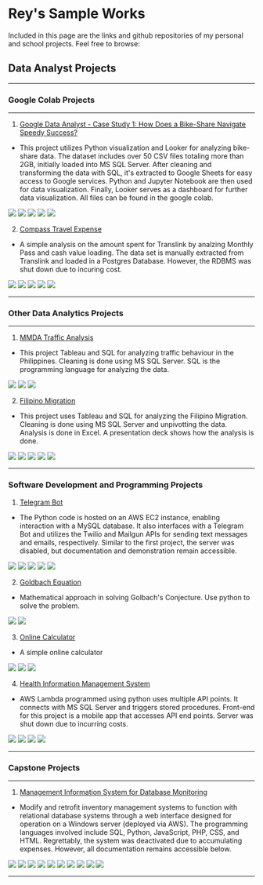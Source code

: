 # Rey's Sample Works

Included in this page are the links and github repositories of my personal and school projects.
Feel free to browse:

## Data Analyst Projects
---
### Google Colab Projects

***

1. [Google Data Analyst - Case Study 1: How Does a Bike-Share Navigate Speedy Success?](https://colab.research.google.com/drive/1SEMoFim_BMfPKq8fyGaW6xgIcSrSSUgb#scrollTo=DagP4WgtKWPE)

+ This project utilizes Python visualization and Looker for analyzing bike-share data. The dataset includes over 50 CSV files totaling more than 2GB,     initially loaded into MS SQL Server. After cleaning and transforming the data with SQL, it's extracted to Google Sheets for easy access to Google services. Python and Jupyter Notebook are then used for data visualization. Finally, Looker serves as a dashboard for further data visualization. All files can be found in the google colab.


<a><img src="https://img.shields.io/badge/MS%20SQL%20SERVER-FFDE59" /></a>
<a><img src="https://img.shields.io/badge/Python-545353" /></a>
<a><img src="https://img.shields.io/badge/SQL-D9AA1D" /></a>
<a><img src="https://img.shields.io/badge/Jupyter%20Notebook-7DDA58" /></a>
<a><img src="https://img.shields.io/badge/Google%20Looker%20Studio-01013C" /></a>
    
2. [Compass Travel Expense](https://colab.research.google.com/drive/1NdTEyaCMcY-cBJlOcmXoGG16lMLZ7jZ4#scrollTo=8TIQuM72gZ3j)

+ A simple analysis on the amount spent for Translink by analzing Monthly Pass and cash value loading. The data set is manually extracted from Translink and loaded in a Postgres Database. However, the RDBMS was shut down due to incuring cost.


<a><img src="https://img.shields.io/badge/Postgres%20SQL-032DFF" /></a>
<a><img src="https://img.shields.io/badge/Python-545353" /></a>
<a><img src="https://img.shields.io/badge/SQL-D9AA1D" /></a>
<a><img src="https://img.shields.io/badge/Jupyter%20Notebook-7DDA58" /></a>
<a><img src="https://img.shields.io/badge/Google%20Looker%20Studio-01013C" /></a>

---

### Other Data Analytics Projects

***
1. [MMDA Traffic Analysis](https://reytorremis.github.io/rey_sample_works/mmda_dash/)

+ This project Tableau and SQL for analyzing traffic behaviour in the Philippines. Cleaning is done using MS SQL Server. SQL is the programming language for analyzing the data.

<a><img src="https://img.shields.io/badge/MS%20SQL%20SERVER-FFDE59" /></a>
<a><img src="https://img.shields.io/badge/SQL-D9AA1D" /></a>
<a><img src="https://img.shields.io/badge/Tableau%20Public-05058E" /></a>

2. [Filipino Migration](https://reytorremis.github.io/rey_sample_works/filipino_migration_analysis)

+ This project uses Tableau and SQL for analyzing the Filipino Migration.  Cleaning is done using MS SQL Server and unpivotting the data. Analysis is done in Excel. A presentation deck shows how the analysis is done.


<a><img src="https://img.shields.io/badge/MS%20SQL%20SERVER-FFDE59" /></a>
<a><img src="https://img.shields.io/badge/Excel%20and%20Spreadsheets-058E43" /></a>
<a><img src="https://img.shields.io/badge/Powerpoint%20Presentation-E96D07" /></a>
<a><img src="https://img.shields.io/badge/SQL-D9AA1D" /></a>
<a><img src="https://img.shields.io/badge/Tableau%20Public-05058E" /></a>

***

### Software Development and Programming Projects 

1. [Telegram Bot](https://reytorremis.github.io/rey_sample_works/telegrambot/)

+ The Python code is hosted on an AWS EC2 instance, enabling interaction with a MySQL database. It also interfaces with a Telegram Bot and utilizes the Twilio and Mailgun APIs for sending text messages and emails, respectively. Similar to the first project, the server was disabled, but documentation and demonstration remain accessible.


<a><img src="https://img.shields.io/badge/Python-545353" /></a>
<a><img src="https://img.shields.io/badge/Amazon%20Web%20Services-F50202" /></a>
<a><img src="https://img.shields.io/badge/MySQL-40A9B9" /></a>
<a><img src="https://img.shields.io/badge/SQL-D9AA1D" /></a>
<a><img src="https://img.shields.io/badge/Telegram-1B8EE1" /></a>

2. [Goldbach Equation](https://colab.research.google.com/drive/1m8KwEv2cmQvE6SBJu-qUyoN0dJLreADe)
    
+ Mathematical approach in solving Golbach's Conjecture. Use python to solve the problem.

<a><img src="https://img.shields.io/badge/Python-545353" /></a>
<a><img src="https://img.shields.io/badge/Jupyter%20Notebook-7DDA58" /></a>

3. [Online Calculator](https://reytorremis.github.io/rey_sample_works/online_calculator/)
    
+ A simple online calculator

<a><img src="https://img.shields.io/badge/Javascript-0B7C84" /></a>
<a><img src="https://img.shields.io/badge/HTML-B68565" /></a>
<a><img src="https://img.shields.io/badge/CSS-91A3C1" /></a>

4. [Health Information Management System](https://reytorremis.github.io/rey_sample_works/health_information_systems/)
    
+ AWS Lambda programmed using python uses multiple API points. It connects with MS SQL Server and triggers stored procedures. Front-end for this project is a mobile app that accesses API end points. Server was shut down due to incurring costs.

<a><img src="https://img.shields.io/badge/Amazon%20Web%20Services-F50202" /></a>
<a><img src="https://img.shields.io/badge/Python-545353" /></a>
<a><img src="https://img.shields.io/badge/MS%20SQL%20SERVER-FFDE59" /></a>
<a><img src="https://img.shields.io/badge/SQL-D9AA1D" /></a>
***

### Capstone Projects

***

1. [Management Information System for Database Monitoring](https://reytorremis.github.io/rey_sample_works/db_ims/)
    
+ Modify and retrofit inventory management systems to function with relational database systems through a web interface designed for operation on a Windows server (deployed via AWS). The programming languages involved include SQL, Python, JavaScript, PHP, CSS, and HTML. Regrettably, the system was deactivated due to accumulating expenses. However, all documentation remains accessible below.


<a><img src="https://img.shields.io/badge/Javascript-0B7C84" /></a>
<a><img src="https://img.shields.io/badge/HTML-B68565" /></a>
<a><img src="https://img.shields.io/badge/CSS-91A3C1" /></a>
<a><img src="https://img.shields.io/badge/Python-545353" /></a>
<a><img src="https://img.shields.io/badge/PHP-E7DDFF" /></a>
<a><img src="https://img.shields.io/badge/SQL-D9AA1D" /></a> 
<a><img src="https://img.shields.io/badge/Amazon%20Web%20Services-F50202" /></a>
<a><img src="https://img.shields.io/badge/MS%20SQL%20SERVER-FFDE59" /></a>
<a><img src="https://img.shields.io/badge/Postgres%20SQL-032DFF" /></a>
<a><img src="https://img.shields.io/badge/MySQL-40A9B9" /></a>

___
